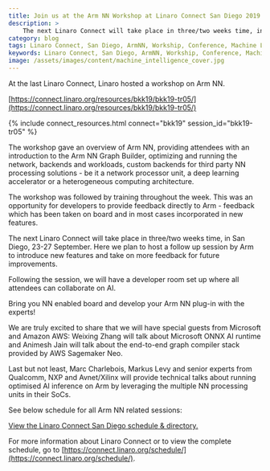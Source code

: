 ```yaml
---
title: Join us at the Arm NN Workshop at Linaro Connect San Diego 2019
description: >
    The next Linaro Connect will take place in three/two weeks time, in San Diego, 23-27 September. Here we plan to host a follow up session by Arm to introduce new features and take on more feedback for future improvements.
category: blog
tags: Linaro Connect, San Diego, ArmNN, Workship, Conference, Machine Learning, Artificial Intelligence, AI
keywords: Linaro Connect, San Diego, ArmNN, Workship, Conference, Machine Learning, Artificial Intelligence, AI
image: /assets/images/content/machine_intelligence_cover.jpg
---
```

At the last Linaro Connect, Linaro hosted a workshop on Arm NN.

[https://connect.linaro.org/resources/bkk19/bkk19-tr05/](https://connect.linaro.org/resources/bkk19/bkk19-tr05/)

{% include connect_resources.html connect="bkk19" session_id="bkk19-tr05" %}

The workshop gave an overview of Arm NN, providing attendees with an introduction to the Arm NN Graph Builder, optimizing and running the network, backends and workloads, custom backends for third party NN processing solutions - be it a network processor unit, a deep learning accelerator or a heterogeneous computing architecture.

The workshop was followed by training throughout the week. This was an opportunity for developers to provide feedback directly to Arm - feedback which has been taken on board and in most cases incorporated in new features.

The next Linaro Connect will take place in three/two weeks time, in San Diego, 23-27 September. Here we plan to host a follow up session by Arm to introduce new features and take on more feedback for future improvements.

Following the session, we will have a developer room set up where all attendees can collaborate on AI.

Bring you NN enabled board and develop your Arm NN plug-in with the experts!

We are truly excited to share that we will have special guests from Microsoft and Amazon AWS: Weixing Zhang will talk about Microsoft ONNX AI runtime and Animesh Jain will talk about the end-to-end graph compiler stack provided by AWS Sagemaker Neo.

Last but not least, Marc Charlebois, Markus Levy and senior experts from Qualcomm, NXP and Avnet/Xilinx will provide technical talks about running optimised AI inference on Arm by leveraging the multiple NN processing units in their SoCs.

See below schedule for all Arm NN related sessions:

<a id="sched-embed" href="//linaroconnectsandiego.sched.com/overview/type/AI%2FMachine+Learning">View the Linaro Connect San Diego schedule &amp; directory.</a>
<script type="text/javascript" src="//linaroconnectsandiego.sched.com/js/embed.js"></script>

For more information about Linaro Connect or to view the complete schedule, go to [https://connect.linaro.org/schedule/](https://connect.linaro.org/schedule/).
